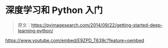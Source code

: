 # 深度学习和 Python 入门

> 原文：<https://pyimagesearch.com/2014/09/22/getting-started-deep-learning-python/>

<https://www.youtube.com/embed/E9ZPD_T639c?feature=oembed>
